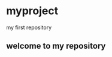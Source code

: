 # myproject
<html>
  <head>my first repository</head>
  <body>
    <h2> welcome to my repository</h2>
  </body>
</html>
